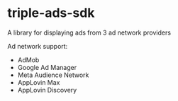 # triple-ads-sdk
<p>A library for displaying ads from 3 ad network providers</p>
<p>Ad network support:</p>
  <ul>
    <li>AdMob</li>
    <li>Google Ad Manager</li>
    <li>Meta Audience Network</li>
    <li>AppLovin Max</li>
    <li>AppLovin Discovery</li>
  </ul>